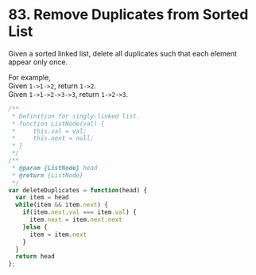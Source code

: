 # 83. Remove Duplicates from Sorted List

Given a sorted linked list, delete all duplicates such that each element appear only once.

For example,  
Given `1->1->2`, return `1->2`.  
Given `1->1->2->3->3`, return `1->2->3`.  

```javascript
/**
 * Definition for singly-linked list.
 * function ListNode(val) {
 *     this.val = val;
 *     this.next = null;
 * }
 */
/**
 * @param {ListNode} head
 * @return {ListNode}
 */
var deleteDuplicates = function(head) {
  var item = head
  while(item && item.next) {
    if(item.next.val === item.val) {
      item.next = item.next.next
    }else {
      item = item.next
    }
  }
  return head
};
```
